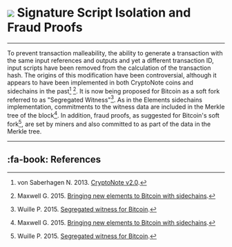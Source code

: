 # <img class="dcr-icon" src="/img/dcr-icons/Code.svg" /> Signature Script Isolation and Fraud Proofs 

---

To prevent transaction malleability, the ability to generate a transaction with the same input references and outputs and yet a different transaction ID, input scripts have been removed from the calculation of the transaction hash. The origins of this modification have been controversial, although it appears to have been implemented in both CryptoNote coins and sidechains in the past[^1] [^2]. It is now being proposed for Bitcoin as a soft fork referred to as "Segregated Witness"[^3]. As in the Elements sidechains implementation, commitments to the witness data are included in the Merkle tree of the block[^2]. In addition, fraud proofs, as suggested for Bitcoin's soft fork[^3], are set by miners and also committed to as part of the data in the Merkle tree.

---

## :fa-book: References

[^1]: von Saberhagen N. 2013. [CryptoNote v2.0](https://decred.org/research/saberhagen2013.pdf).
[^2]: Maxwell G. 2015. [Bringing new elements to Bitcoin with sidechains](https://decred.org/research/maxwell2015.pdf).
[^3]: Wuille P. 2015. [Segregated witness for Bitcoin](https://prezi.com/lyghixkrguao/segregated-witness-and-deploying-it-for-bitcoin/).
